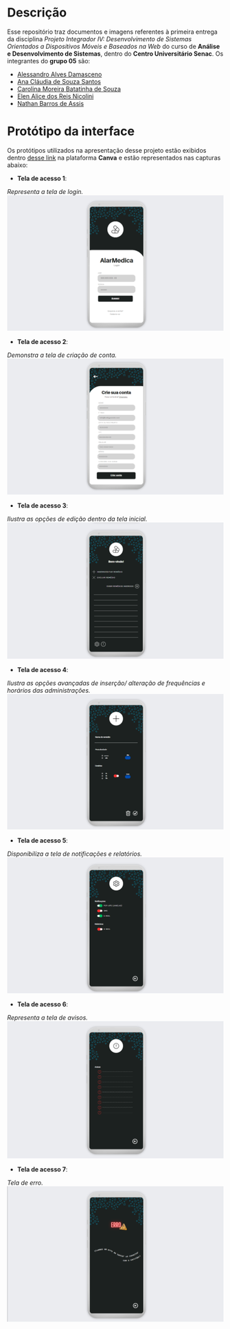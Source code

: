 # Descrição
Esse repositório traz documentos e imagens referentes à primeira entrega da disciplina *Projeto Integrador IV: Desenvolvimento de Sistemas Orientados a Dispositivos Móveis e Baseados na Web* do curso de **Análise e Desenvolvimento de Sistemas**, dentro do **Centro Universitário Senac**. Os integrantes do **grupo 05** são:
* [Alessandro Alves Damasceno](https://github.com/alessandroAlves1)
* [Ana Cláudia de Souza Santos ](https://github.com/souzsana)
* [Carolina Moreira Batatinha de Souza ](https://github.com/CarolinaBatatinha)
* [Elen Alice dos Reis Nicolini ](https://github.com/ElenReis)
* [Nathan Barros de Assis](https://github.com/onatao)


# Protótipo da interface

Os protótipos utilizados na apresentação desse projeto estão exibidos dentro [desse link](https://www.canva.com/design/DAGQG5byvUc/NDXAO3ZVDgCgiygB2HubZg/edit) na plataforma **Canva** e estão representados nas capturas abaixo:

- **Tela de acesso 1**:   

*Representa a tela de login.*
![Imagem1](imagens/1.png)

- **Tela de acesso 2**:  

*Demonstra a tela de criação de conta.*
![Imagem2](imagens/2.png)

- **Tela de acesso 3**:  

*Ilustra as opções de edição dentro da tela inicial.*
![Imagem3](imagens/3.png)

- **Tela de acesso 4**:  

*Ilustra as opções avançadas de inserção/ alteração de frequências e horários das administrações.*
![Imagem4](imagens/4.png)

- **Tela de acesso 5**:

*Disponibiliza a tela de notificações e relatórios.*
![Imagem5](imagens/5.png)

- **Tela de acesso 6**:  

*Representa a tela de avisos.*
![Imagem6](imagens/6.png)

- **Tela de acesso 7**:  

*Tela de erro.*
![Imagem7](imagens/7.png)
